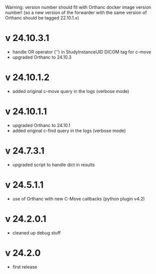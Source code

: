 Warning: version number should fit with Orthanc docker image version number!
(so a new version of the forwarder with the same version of Orthanc should be tagged 22.10.1.x)

v 24.10.3.1
=========
- handle OR operator ('\') in StudyInstanceUID DICOM tag for c-move
- upgraded Orthanc to 24.10.3

v 24.10.1.2
=========
- added original c-move query in the logs (verbose mode)

v 24.10.1.1
=========
- upgraded Orthanc to 24.10.1
- added original c-find query in the logs (verbose mode)

v 24.7.3.1
=========
- upgraded script to handle dict in results

v 24.5.1.1
=========
- use of Orthanc with new C-Move callbacks (python plugin v4.2)

v 24.2.0.1
=========
- cleaned up debug stuff

v 24.2.0
=========
- first release